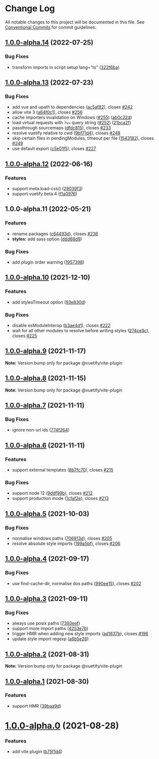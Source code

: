 # Change Log

All notable changes to this project will be documented in this file.
See [Conventional Commits](https://conventionalcommits.org) for commit guidelines.

## [1.0.0-alpha.14](https://github.com/vuetifyjs/vuetify-loader/compare/vite-plugin-vuetify@1.0.0-alpha.13...vite-plugin-vuetify@1.0.0-alpha.14) (2022-07-25)


### Bug Fixes

* transform imports in script setup lang="ts" ([322f6ba](https://github.com/vuetifyjs/vuetify-loader/commit/322f6ba511c0da4ffbb90e49bd7d467d993b8ac6))



## [1.0.0-alpha.13](https://github.com/vuetifyjs/vuetify-loader/compare/vite-plugin-vuetify@1.0.0-alpha.12...vite-plugin-vuetify@1.0.0-alpha.13) (2022-07-23)


### Bug Fixes

* add vue and upath to dependencies ([ac5af82](https://github.com/vuetifyjs/vuetify-loader/commit/ac5af823f1bfd8bc79dc3eb353eed64adef34421)), closes [#242](https://github.com/vuetifyjs/vuetify-loader/issues/242)
* allow vite 3 ([a64f0c1](https://github.com/vuetifyjs/vuetify-loader/commit/a64f0c15ba71dbd5a323091328be50f70133724a)), closes [#256](https://github.com/vuetifyjs/vuetify-loader/issues/256)
* cache importers invalidation on Windows ([#255](https://github.com/vuetifyjs/vuetify-loader/issues/255)) ([ab0c22d](https://github.com/vuetifyjs/vuetify-loader/commit/ab0c22d1fb5d560686b8533e825290a413178b7c))
* load virtual requests with `?v=` query string ([#252](https://github.com/vuetifyjs/vuetify-loader/issues/252)) ([21bca2f](https://github.com/vuetifyjs/vuetify-loader/commit/21bca2f3c658168c371e850a8b6b1acc9757a0cf))
* passthrough sourcemaps ([dfdc815](https://github.com/vuetifyjs/vuetify-loader/commit/dfdc815ad175df9ffd8be5c4847d8fe29e442f39)), closes [#233](https://github.com/vuetifyjs/vuetify-loader/issues/233)
* resolve vuetify relative to cwd ([9bf71d4](https://github.com/vuetifyjs/vuetify-loader/commit/9bf71d4fd8596cf8333e3041f4307a851c7aba6a)), closes [#248](https://github.com/vuetifyjs/vuetify-loader/issues/248)
* skip certain files in pendingModules, timeout per file ([1543182](https://github.com/vuetifyjs/vuetify-loader/commit/15431824d3c7ee0bf6314822476c57d1be0448ee)), closes [#249](https://github.com/vuetifyjs/vuetify-loader/issues/249)
* use default export ([c5e01f5](https://github.com/vuetifyjs/vuetify-loader/commit/c5e01f5b0b1f018800be9b4e1a0cd2501a6f2a57)), closes [#227](https://github.com/vuetifyjs/vuetify-loader/issues/227)



## [1.0.0-alpha.12](https://github.com/vuetifyjs/vuetify-loader/compare/vite-plugin-vuetify@1.0.0-alpha.11...vite-plugin-vuetify@1.0.0-alpha.12) (2022-06-16)


### Features

* support meta.load-css() ([29039f3](https://github.com/vuetifyjs/vuetify-loader/commit/29039f37eca66c8c46744fd87c6d181af9e9d64b))
* support vuetify beta.4 ([f1a0976](https://github.com/vuetifyjs/vuetify-loader/commit/f1a09765e568c7ee5481dd576765939ffc1fe534))



## 1.0.0-alpha.11 (2022-05-21)


### Features

* rename packages ([c64493d](https://github.com/vuetifyjs/vuetify-loader/commit/c64493d2d9d68338b23d302a3467c1058cd055f1)), closes [#236](https://github.com/vuetifyjs/vuetify-loader/issues/236)
* **styles:** add sass option ([ddd68d9](https://github.com/vuetifyjs/vuetify-loader/commit/ddd68d99aedaa0088c5d89740d1a9b9c1bb74808))


### Bug Fixes

* add plugin order warning ([1957398](https://github.com/vuetifyjs/vuetify-loader/commit/1957398cd199bfde3bf1debb4f3abd6e474b0389))



## [1.0.0-alpha.10](https://github.com/vuetifyjs/vuetify-loader/compare/@vuetify/vite-plugin@1.0.0-alpha.9...@vuetify/vite-plugin@1.0.0-alpha.10) (2021-12-10)


### Features

* add stylesTimeout option ([93e830d](https://github.com/vuetifyjs/vuetify-loader/commit/93e830dd728610bfa83c5a93f85fcca6acb4f59d))


### Bug Fixes

* disable esModuleInterop ([b3ae4d1](https://github.com/vuetifyjs/vuetify-loader/commit/b3ae4d17e4319ab1b8c550d50b0cc2737a8d0719)), closes [#222](https://github.com/vuetifyjs/vuetify-loader/issues/222)
* wait for all other modules to resolve before writing styles ([274ce9c](https://github.com/vuetifyjs/vuetify-loader/commit/274ce9ced8da65107b7544f9cdb2d82d463be313)), closes [#225](https://github.com/vuetifyjs/vuetify-loader/issues/225)



## [1.0.0-alpha.9](https://github.com/vuetifyjs/vuetify-loader/compare/@vuetify/vite-plugin@1.0.0-alpha.8...@vuetify/vite-plugin@1.0.0-alpha.9) (2021-11-17)

**Note:** Version bump only for package @vuetify/vite-plugin





## [1.0.0-alpha.8](https://github.com/vuetifyjs/vuetify-loader/compare/@vuetify/vite-plugin@1.0.0-alpha.7...@vuetify/vite-plugin@1.0.0-alpha.8) (2021-11-15)

**Note:** Version bump only for package @vuetify/vite-plugin





## [1.0.0-alpha.7](https://github.com/vuetifyjs/vuetify-loader/compare/@vuetify/vite-plugin@1.0.0-alpha.6...@vuetify/vite-plugin@1.0.0-alpha.7) (2021-11-11)


### Bug Fixes

* ignore non-url ids ([774f264](https://github.com/vuetifyjs/vuetify-loader/commit/774f264e22b8df6933fbcff1f51a4e4b50a1cb2d))



## [1.0.0-alpha.6](https://github.com/vuetifyjs/vuetify-loader/compare/@vuetify/vite-plugin@1.0.0-alpha.5...@vuetify/vite-plugin@1.0.0-alpha.6) (2021-11-11)


### Features

* support external templates ([8b7fc70](https://github.com/vuetifyjs/vuetify-loader/commit/8b7fc7082cf177e122d83b97ec0521092c044a77)), closes [#215](https://github.com/vuetifyjs/vuetify-loader/issues/215)


### Bug Fixes

* support node 12 ([9ddf99b](https://github.com/vuetifyjs/vuetify-loader/commit/9ddf99b3a3222d86cf9dc5b8a7561bc0131d6832)), closes [#212](https://github.com/vuetifyjs/vuetify-loader/issues/212)
* support production mode ([1cfaf2e](https://github.com/vuetifyjs/vuetify-loader/commit/1cfaf2efb64b8b65c54c1948a00bd81508db9a13)), closes [#213](https://github.com/vuetifyjs/vuetify-loader/issues/213)



## [1.0.0-alpha.5](https://github.com/vuetifyjs/vuetify-loader/compare/@vuetify/vite-plugin@1.0.0-alpha.4...@vuetify/vite-plugin@1.0.0-alpha.5) (2021-10-03)


### Bug Fixes

* normalise windows paths ([706913d](https://github.com/vuetifyjs/vuetify-loader/commit/706913da0a865643019db9b2ee627c0400d9cbaa)), closes [#205](https://github.com/vuetifyjs/vuetify-loader/issues/205)
* resolve absolute style imports ([199a5bf](https://github.com/vuetifyjs/vuetify-loader/commit/199a5bf6fd75dc5f1be21a88ca300bf403eac397)), closes [#206](https://github.com/vuetifyjs/vuetify-loader/issues/206)



## [1.0.0-alpha.4](https://github.com/vuetifyjs/vuetify-loader/compare/@vuetify/vite-plugin@1.0.0-alpha.3...@vuetify/vite-plugin@1.0.0-alpha.4) (2021-09-17)


### Bug Fixes

* use find-cache-dir, normalise dos paths ([990ee15](https://github.com/vuetifyjs/vuetify-loader/commit/990ee15ae49f331ff2d59b5cf00829ac32eb4ecd)), closes [#202](https://github.com/vuetifyjs/vuetify-loader/issues/202)



## [1.0.0-alpha.3](https://github.com/vuetifyjs/vuetify-loader/compare/@vuetify/vite-plugin@1.0.0-alpha.2...@vuetify/vite-plugin@1.0.0-alpha.3) (2021-09-11)


### Bug Fixes

* always use posix paths ([7393eef](https://github.com/vuetifyjs/vuetify-loader/commit/7393eefbb6a8a79de3b265c335ab5d238d4fe95e))
* support more import paths ([4253e7b](https://github.com/vuetifyjs/vuetify-loader/commit/4253e7b7224393adae8a5bccec650d70fb8a9cde))
* trigger HMR when adding new style imports ([ad1637b](https://github.com/vuetifyjs/vuetify-loader/commit/ad1637b516a6d873927098f973d339710092582b)), closes [#196](https://github.com/vuetifyjs/vuetify-loader/issues/196)
* update style import regexp ([a6b5e26](https://github.com/vuetifyjs/vuetify-loader/commit/a6b5e269225c4a0577b30f59b208629d30fc934f))



## [1.0.0-alpha.2](https://github.com/vuetifyjs/vuetify-loader/compare/@vuetify/vite-plugin@1.0.0-alpha.1...@vuetify/vite-plugin@1.0.0-alpha.2) (2021-08-31)

**Note:** Version bump only for package @vuetify/vite-plugin





## [1.0.0-alpha.1](https://github.com/vuetifyjs/vuetify-loader/compare/@vuetify/vite-plugin@1.0.0-alpha.0...@vuetify/vite-plugin@1.0.0-alpha.1) (2021-08-30)


### Features

* support HMR ([39baa9d](https://github.com/vuetifyjs/vuetify-loader/commit/39baa9dd70a52656af8f7508a1e095a468483d19))



# [1.0.0-alpha.0](https://github.com/vuetifyjs/vuetify-loader/compare/v1.7.3...v1.0.0-alpha.0) (2021-08-28)


### Features

* add vite plugin ([b75f1d4](https://github.com/vuetifyjs/vuetify-loader/commit/b75f1d495079ba317b6abc87615f6d662ddb11de))
